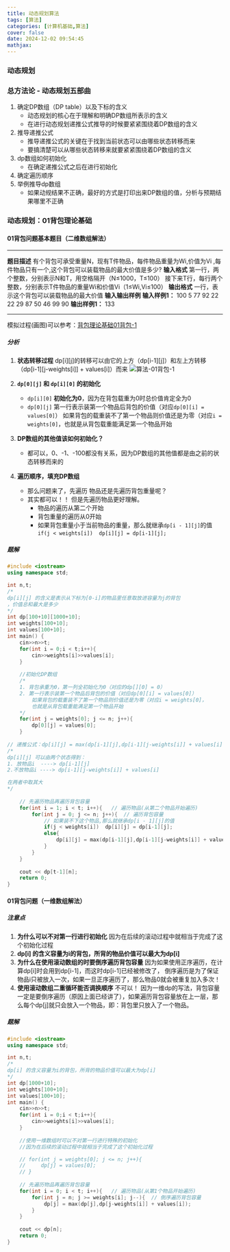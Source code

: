 ```yaml
---
title: 动态规划算法
tags: [算法]
categories: [计算机基础,算法]
cover: false
date: 2024-12-02 09:54:45
mathjax:
---
```


### 动态规划

### 总方法论 - 动态规划五部曲
1. 确定DP数组（DP table）以及下标的含义
   - 动态规划的核心在于理解和明确DP数组所表示的含义
   - 在进行动态规划递推公式推导的时候要紧紧围绕着DP数组的含义
2. 推导递推公式
   - 推导递推公式的关键在于找到当前状态可以由哪些状态转移而来
   - 要搞清楚可以从哪些状态转移来就要紧紧围绕着DP数组的含义
3. dp数组如何初始化
   - 在确定递推公式之后在进行初始化
4. 确定遍历顺序
5. 举例推导dp数组
   - 如果动规结果不正确，最好的方式是打印出来DP数组的值，分析与预期结果哪里不正确

### 动态规划：01背包理论基础
#### 01背包问题基本题目（二维数组解法）
------------
**题目描述**
有个背包可承受重量N，现有T件物品，每件物品重量为Wi,价值为Vi ,每件物品只有一个,这个背包可以装载物品的最大价值是多少?
**输入格式**
第一行，两个整数，分别表示N和T，用空格隔开（N≤1000，T≤100）
接下来T行，每行两个整数，分别表示T件物品的重量Wi和价值Vi（1≤Wi,Vi≤100）
**输出格式**
一行，表示这个背包可以装载物品的最大价值
**输入输出样例**
**输入样例1：**
100 5
77 92
22 22
29 87
50 46
99 90
**输出样例1：**
133

--------------

模拟过程(画图)可以参考：[背包理论基础01背包-1](https://programmercarl.com/%E8%83%8C%E5%8C%85%E7%90%86%E8%AE%BA%E5%9F%BA%E7%A1%8001%E8%83%8C%E5%8C%85-1.html#%E6%80%9D%E8%B7%AF)

##### 分析
1. **状态转移过程**
   dp[i][j]的转移可以由它的上方（dp[i-1][j]）和左上方转移（dp[i-1][j-weights[i]] + values[i]）而来
![算法-01背包-1](https://cdn.jsdelivr.net/gh/hiyoung3937/img_hiyoung@master/bolg/算法-01背包-1.38smsyo10se.webp)

2. **```dp[0][j]``` 和 ```dp[i][0]``` 的初始化**
   - ```dp[i][0]``` **初始化为0**，因为在背包载重为0时总价值肯定全为0
   - ```dp[0][j]``` 第一行表示装第一个物品后背包的价值（对应```dp[0][i] = values[0]```）
    如果背包的载重装不了第一个物品则价值还是为零（对应```i = weights[0]```，也就是从背包载重能满足第一个物品开始

3. **DP数组的其他值该如何初始化？**
   - 都可以，0、-1、-100都没有关系，因为DP数组的其他值都是由之前的状态转移而来的

4. **遍历顺序，填充DP数组**
    - 那么问题来了，先遍历 物品还是先遍历背包重量呢？
    - 其实都可以！！ 但是先遍历物品更好理解。
      - 物品的遍历从第二个开始
      - 背包重量的遍历从0开始
      - 如果背包重量小于当前物品的重量，那么就继承```dp[i - 1][j]```的值
      ```if(j < weights[i])  dp[i][j] = dp[i-1][j];```


##### 题解
``` cpp
#include <iostream>
using namespace std;

int n,t;
/*
dp[i][j] 的含义是表示从下标为[0-i]的物品里任意取放进容量为j的背包
，价值总和最大是多少
*/
int dp[100+10][1000+10];
int weights[100+10];
int values[100+10];
int main() {
    cin>>n>>t;
    for(int i = 0;i < t;i++){
        cin>>weights[i]>>values[i];
    }
    
    //初始化DP数组
    /*
    1. 背包承重为0，第一列全初始化为0（对应的dp[][0] = 0）
    2. 第一行表示装第一个物品后背包的价值（对应dp[0][i] = values[0]）
        如果背包的载重装不了第一个物品则价值还是为零（对应i = weights[0]，
        也就是从背包载重能满足第一个物品开始
    */
    for(int j = weights[0]; j <= n; j++){
        dp[0][j] = values[0];
    }
    
// 递推公式：dp[i][j] = max(dp[i-1][j],dp[i-1][j-weights[i]] + values[i]);
/*
dp[i][j] 可以由两个状态得到：
1. 放物品i  ----> dp[i-1][j]
2.不放物品i ----> dp[i-1][j-weights[i]] + values[i]

在两者中取其大
*/
    
    // 先遍历物品再遍历背包容量
    for(int i = 1; i < t; i++){   // 遍历物品(从第二个物品开始遍历)
        for(int j = 0; j <= n; j++){  // 遍历背包容量
            // 如果装不下这个物品,那么就继承dp[i - 1][j]的值
            if(j < weights[i])  dp[i][j] = dp[i-1][j];
            else{
                dp[i][j] = max(dp[i-1][j],dp[i-1][j-weights[i]] + values[i]);
            }
        }
    }
    
    cout << dp[t-1][n];
    return 0;
}
```

#### 01背包问题（一维数组解法）
##### 注意点
1. **为什么可以不对第一行进行初始化**
   因为在后续的滚动过程中就相当于完成了这个初始化过程
2. **dp[i] 的含义容量为i的背包，所背的物品价值可以最大为dp[i]**
3. **为什么在使用滚动数组的时要倒序遍历背包容量**
   因为如果使用正序遍历，在计算dp[i]时会用到dp[i-1]，而这时dp[i-1]已经被修改了，
   倒序遍历是为了保证物品i只被放入一次，如果一旦正序遍历了，那么物品0就会被重复加入多次！
4. **使用滚动数组二重循环能否调换顺序**
    不可以！
    因为一维dp的写法，背包容量一定是要倒序遍历（原因上面已经讲了），如果遍历背包容量放在上一层，那么每个dp[j]就只会放入一个物品，即：背包里只放入了一个物品。
    
##### 题解
```cpp
#include <iostream>
using namespace std;

int n,t;
/*
dp[i] 的含义容量为i的背包，所背的物品价值可以最大为dp[i]
*/
int dp[1000+10];
int weights[100+10];
int values[100+10];
int main() {
    cin>>n>>t;
    for(int i = 0;i < t;i++){
        cin>>weights[i]>>values[i];
    }
    
    //使用一维数组时可以不对第一行进行特殊的初始化
    //因为在后续的滚动过程中就相当于完成了这个初始化过程

    // for(int j = weights[0]; j <= n; j++){
    //     dp[j] = values[0];
    // }
        
    // 先遍历物品再遍历背包容量
    for(int i = 0; i < t; i++){   // 遍历物品(从第1个物品开始遍历)
        for(int j = n; j >= weights[i]; j--){  // 倒序遍历背包容量
            dp[j] = max(dp[j],dp[j-weights[i]] + values[i]);
        }
    }
    
    cout << dp[n];
    return 0;
}
```

